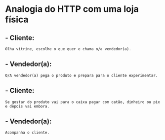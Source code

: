 # Analogia do HTTP com uma loja física

## - Cliente:
    Olha vitrine, escolhe o que quer e chama o/a vendedor(a).
## - Vendedor(a):
    O/A vendedor(a) pega o produto e prepara para o cliente experimentar.
## - Cliente:
    Se gostar do produto vai para o caixa pagar com catão, dinheiro ou pix e depois vai embora.
## - Vendedor(a):
    Acompanha o cliente.